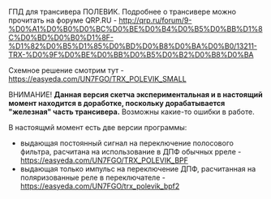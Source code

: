 ГПД для трансивера ПОЛЕВИК.
Подробнее о трансивере можно прочитать на форуме QRP.RU - http://qrp.ru/forum/9-%D0%A1%D0%B0%D0%BC%D0%BE%D0%B4%D0%B5%D0%BB%D1%8C%D0%BD%D0%B0%D1%8F-%D1%82%D0%B5%D1%85%D0%BD%D0%B8%D0%BA%D0%B0/13211-TRX-%D0%9F%D0%BE%D0%BB%D0%B5%D0%B2%D0%B8%D0%BA

Схемное решение смотрим тут - https://easyeda.com/UN7FGO/TRX_POLEVIK_SMALL

ВНИМАНИЕ!
**Данная версия скетча экспериментальная и в настоящий момент находится в доработке, поскольку дорабатывается "железная" часть трансивера.**
Возможны какие-то ошибки в работе.

В настоящмй момент есть две версии программы:
- выдающая постоянный сигнал на переключение полосового фильтра, расчитана на использование в ДПФ обычных рреле - https://easyeda.com/UN7FGO/TRX_POLEVIK_BPF
- выдающая только импульс на переключение ДПФ, расчитанная на поляризованные реле в переключателе - https://easyeda.com/UN7FGO/trx_polevik_bpf2
